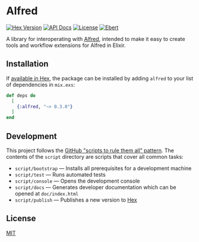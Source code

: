 # Alfred

[![Hex Version](https://img.shields.io/hexpm/v/alfred.svg)](https://hex.pm/packages/alfred)
[![API Docs](https://img.shields.io/badge/api-docs-green.svg)](https://hexdocs.pm/alfred/)
[![License](https://img.shields.io/github/license/lee-dohm/alfred.ex.svg)](https://github.com/lee-dohm/alfred.ex/blob/master/LICENSE.md)
[![Ebert](https://ebertapp.io/github/lee-dohm/alfred-ex.svg)](https://ebertapp.io/github/lee-dohm/alfred-ex)

A library for interoperating with [Alfred](http://www.alfredapp.com), intended to make it easy to create tools and workflow extensions for Alfred in Elixir.

## Installation

If [available in Hex](https://hex.pm/docs/publish), the package can be installed
by adding `alfred` to your list of dependencies in `mix.exs`:

```elixir
def deps do
  [
    {:alfred, "~> 0.3.0"}
  ]
end
```

## Development

This project follows the [GitHub "scripts to rule them all" pattern](http://githubengineering.com/scripts-to-rule-them-all/). The contents of the `script` directory are scripts that cover all common tasks:

* `script/bootstrap` &mdash; Installs all prerequisites for a development machine
* `script/test` &mdash; Runs automated tests
* `script/console` &mdash; Opens the development console
* `script/docs` &mdash; Generates developer documentation which can be opened at `doc/index.html`
* `script/publish` &mdash; Publishes a new version to [Hex](https://hex.pm)

## License

[MIT](https://raw.githubusercontent.com/lee-dohm/alfred.ex/master/LICENSE.md)

